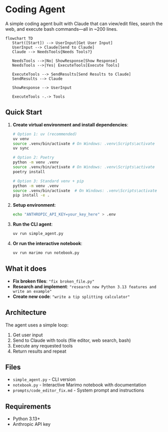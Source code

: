 # Coding Agent

A simple coding agent built with Claude that can view/edit files, search the web, and execute bash commands—all in ~200 lines.

```mermaid
flowchart TD
   Start([Start]) --> UserInput[Get User Input]
   UserInput --> Claude[Send to Claude]
   Claude --> NeedsTools{Needs Tools?}

   NeedsTools -->|No| ShowResponse[Show Response]
   NeedsTools -->|Yes| ExecuteTools[Execute Tools]

   ExecuteTools --> SendResults[Send Results to Claude]
   SendResults --> Claude

   ShowResponse --> UserInput

   ExecuteTools -.-> Tools
```

## Quick Start

1. **Create virtual environment and install dependencies**:
   ```bash
   # Option 1: uv (recommended)
   uv venv
   source .venv/bin/activate # On Windows: .venv\Scripts\activate
   uv sync

   # Option 2: Poetry
   python -m venv .venv
   source .venv/bin/activate # On Windows: .venv\Scripts\activate
   poetry install

   # Option 3: Standard venv + pip
   python -m venv .venv
   source .venv/bin/activate  # On Windows: .venv\Scripts\activate
   pip install -e .
   ```

2. **Setup environment**:
   ```bash
   echo "ANTHROPIC_API_KEY=your_key_here" > .env
   ```

3. **Run the CLI agent**:
   ```bash
   uv run simple_agent.py
   ```

4. **Or run the interactive notebook**:
   ```bash
   uv run marimo run notebook.py
   ```

## What it does

- **Fix broken files**: `"fix broken_file.py"`
- **Research and implement**: `"research new Python 3.13 features and write an example"`
- **Create new code**: `"write a tip splitting calculator"`

## Architecture

The agent uses a simple loop:
1. Get user input
2. Send to Claude with tools (file editor, web search, bash)
3. Execute any requested tools
4. Return results and repeat

## Files

- `simple_agent.py` - CLI version
- `notebook.py` - Interactive Marimo notebook with documentation
- `prompts/code_editor_fix.md` - System prompt and instructions

## Requirements

- Python 3.13+
- Anthropic API key